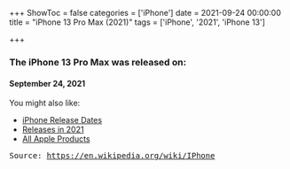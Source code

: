+++
ShowToc = false
categories = ['iPhone']
date = 2021-09-24 00:00:00
title = "iPhone 13 Pro Max (2021)"
tags = ['iPhone', '2021', 'iPhone 13']

+++

### The iPhone 13 Pro Max was released on: 
#### September 24, 2021


<!--more-->


    
You might also like:

- [iPhone Release Dates](https://AppleReleaseDate.com/categories/iphone/)
- [Releases in 2021](https://AppleReleaseDate.com/tags/2021/)
- [All Apple Products](https://AppleReleaseDate.com/categories/)



<kbd> Source: https://en.wikipedia.org/wiki/IPhone</kbd>

